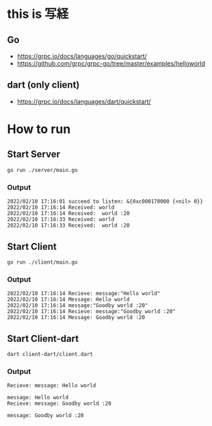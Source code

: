 # this is 写経

## Go
- https://grpc.io/docs/languages/go/quickstart/
- https://github.com/grpc/grpc-go/tree/master/examples/helloworld

## dart (only client)
- https://grpc.io/docs/languages/dart/quickstart/

# How to run

## Start Server
```shell
go run ./server/main.go
```
### Output
```shell
2022/02/10 17:16:01 succeed to listen: &{0xc000170000 {<nil> 0}}
2022/02/10 17:16:14 Received: world
2022/02/10 17:16:14 Received:  world :20
2022/02/10 17:16:33 Received: world
2022/02/10 17:16:33 Received:  world :20
```


## Start Client
```shell
go run ./client/main.go
```

### Output
```shell
2022/02/10 17:16:14 Recieve: message:"Hello world"
2022/02/10 17:16:14 Message: Hello world
2022/02/10 17:16:14 message:"Goodby world :20"
2022/02/10 17:16:14 Recieve: message:"Goodby world :20"
2022/02/10 17:16:14 Message: Goodby world :20
```

## Start Client-dart
```shell
dart client-dart/client.dart
```

### Output
```shell
Recieve: message: Hello world

message: Hello world
Recieve: message: Goodby world :20

message: Goodby world :20
```


